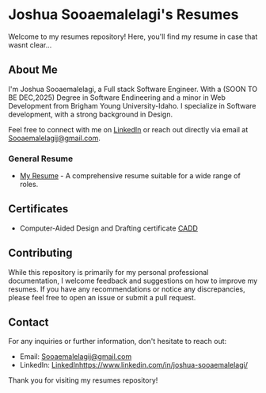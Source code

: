 # Joshua Sooaemalelagi's Resumes

Welcome to my resumes repository! Here, you'll find my resume in case that wasnt clear...

## About Me

I'm Joshua Sooaemalelagi, a Full stack Software Engineer. With a (SOON TO BE DEC,2025) Degree in Software Endineering and a minor in Web Development from Brigham Young University-Idaho. I specialize in Software development, with a strong background in Design.

Feel free to connect with me on [LinkedIn](https://www.linkedin.com/in/joshua-sooaemalelagi/) or reach out directly via email at Sooaemalelagij@gmail.com.

### General Resume

- [My Resume](https://github.com/Nortories/Resume/blob/main/Joshua%20Resume.pdf) - A comprehensive resume suitable for a wide range of roles.

## Certificates

- Computer-Aided Design and Drafting certificate [CADD](https://github.com/Nortories/Resume/blob/main/CADD-Certificate.pdf)

## Contributing

While this repository is primarily for my personal professional documentation, I welcome feedback and suggestions on how to improve my resumes. If you have any recommendations or notice any discrepancies, please feel free to open an issue or submit a pull request.

## Contact

For any inquiries or further information, don't hesitate to reach out:

- Email: Sooaemalelagij@gmail.com
- LinkedIn: [LinkedIn](https://www.linkedin.com/in/joshua-sooaemalelagi/)https://www.linkedin.com/in/joshua-sooaemalelagi/

Thank you for visiting my resumes repository!

